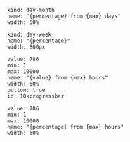 ```progressbar
kind: day-month
name: "{percentage} from {max} days"
width: 50%
```

```progressbar
kind: day-week
name: "{percentage}"
width: 800px
```

```progressbar
value: 786
min: 1
max: 10000
name: "{value} from {max} hours"
width: 60%
button: true
id: 10kprogressbar
```

```progressbar
value: 786
min: 1
max: 10000
name: "{percentage} from {max} hours"
width: 60%
```